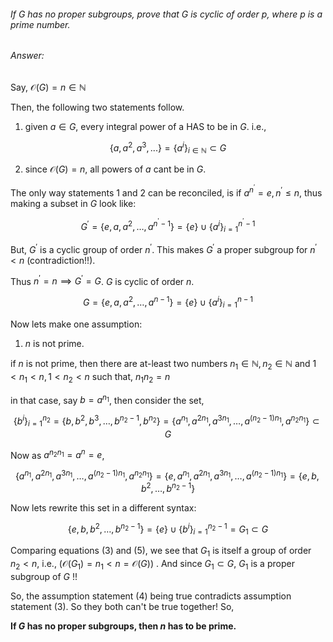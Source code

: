 ###### If G has no proper subgroups, prove that G is cyclic of order p, where p is a prime number.

###### Answer:

Say, $\mathcal{O}(G) = n \in \mathbb{N}$

Then, the following two statements follow.

1) given $a \in G$, every integral power of a HAS to be in $G$. i.e.,

$$ \lbrace a, a^2, a^3,...\rbrace = \lbrace a^i\rbrace_{i\in\mathbb{N}}\subset G \tag{1} $$

2) since $\mathcal{O}(G) = n$, all powers of $a$ cant be in $G$. 

The only way statements 1 and 2 can be reconciled, is if  $a^{n^\prime} = e, n^\prime \leq n$, thus making a subset in $G$ look like:

$$G^\prime = \lbrace e, a, a^2, \ldots, a^{n^\prime-1}\rbrace = \lbrace e\rbrace \cup \lbrace a^i\rbrace_{i=1}^{n^\prime-1} \tag{2}$$

But, $G^\prime$ is a cyclic group of order $n^\prime$. This makes $G^\prime$ a proper subgroup for $n^\prime < n$ (contradiction!!).

Thus $n^\prime = n \implies G^\prime=G$. $G$ is cyclic of order $n$.

$$G = \lbrace e, a, a^2, \ldots, a^{n-1}\rbrace = \lbrace e\rbrace \cup \lbrace a^i\rbrace_{i=1}^{n-1} \tag{3}$$

Now lets make one assumption:

1) $n$ is not prime.

if $n$ is not prime, then there are at-least two numbers $n_1 \in \mathbb{N}, n_2 \in \mathbb{N}$ and $1 < n_1 < n, 1 < n_2 < n$ such that, $n_1n_2 = n$ 

in that case, say $b=a^{n_1}$, then consider the set,

$$\lbrace b^i\rbrace_{i=1}^{n_2} = \lbrace b, b^2, b^3, \ldots, b^{n_2-1}, b^{n_2}\rbrace = \lbrace a^{n_1},a^{2n_1}, a^{3n_1},\ldots, a^{(n_2-1)n_1}, a^{n_2n_1}\rbrace\subset G\tag{3}$$

Now as $a^{n_2n_1} = a^{n} = e$, 

$$\lbrace a^{n_1},a^{2n_1}, a^{3n_1},\ldots, a^{(n_2-1)n_1}, a^{n_2n_1}\rbrace = \lbrace e, a^{n_1},a^{2n_1}, a^{3n_1},\ldots, a^{(n_2-1)n_1}\rbrace = \lbrace e, b, b^2, \ldots, b^{n_2-1}\rbrace \tag{4}$$

Now lets rewrite this set in a different syntax: 

$$\lbrace e, b, b^2, \ldots, b^{n_2-1}\rbrace = \lbrace e\rbrace \cup \lbrace b^i\rbrace_{i=1}^{n_2-1} = G_{1}\subset G\tag{5}$$

Comparing equations (3) and (5), we see that $G_1$ is itself a group of order $n_2<n$, i.e., $(\mathcal{O}(G_1) = n_1 < n = \mathcal{O}(G))$ . And since $G_1\subset G$, $G_1$ is a proper subgroup of $G$ !! 

So, the assumption statement (4) being true contradicts assumption statement (3). So they both can't be true together! So, 

**If $G$ has no proper subgroups, then $n$ has to be prime.** 